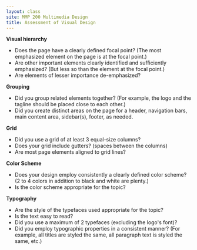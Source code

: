 ```yaml
---
layout: class
site: MMP 200 Multimedia Design
title: Assessment of Visual Design
---
```

**Visual hierarchy**

- Does the page have a clearly defined focal point? (The most emphasized element on the page is at the focal point.)
- Are other important elements clearly identified and sufficiently emphasized? (But less so than the element at the focal point.)
- Are elements of lesser importance de-emphasized?

**Grouping**

- Did you group related elements together? (For example, the logo and the tagline should be placed close to each other.)
- Did you create distinct areas on the page for a header, navigation bars, main content area, sidebar(s), footer, as needed.

**Grid**

- Did you use a grid of at least 3 equal-size columns?
- Does your grid include gutters? (spaces between the columns)
- Are most page elements aligned to grid lines?

**Color Scheme**

- Does your design employ consistently a clearly defined color scheme? (2 to 4 colors in addition to black and white are plenty.)
- Is the color scheme appropriate for the topic?

**Typography**

- Are the style of the typefaces used appropriate for the topic?
- Is the text easy to read?
- Did you use a maximum of 2 typefaces (excluding the logo's font)?
- Did you employ typographic properties in a consistent manner? (For example, all titles are styled the same, all paragraph text is styled the same, etc.)
